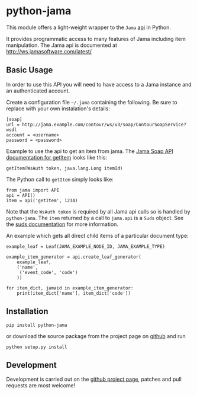 # python-jama

This module offers a light-weight wrapper to the `Jama` [api](http://ws.jamasoftware.com/latest/com/jamasoftware/contour/ws/v3/ContourSoapServiceImpl.html) in Python.

It provides programmatic access to many features of Jama including item
manipulation. The Jama api is documented at <http://ws.jamasoftware.com/latest/>

## Basic Usage

In order to use this API you will need to have access to a Jama instance and an
authenticated account.

Create a configuration file `~/.jama` containing the following. Be sure to replace
with your own instalation's details:

    [soap]
    url = http://jama.example.com/contour/ws/v3/soap/ContourSoapService?wsdl
    account = <username>
    password = <password>

Example to use the api to get an item from jama. The [Jama Soap API
documentation for getItem](http://ws.jamasoftware.com/latest/com/jamasoftware/contour/ws/v3/ContourSoapServiceImpl.html) looks like this:

    getItem(WsAuth token, java.lang.Long itemId)

The Python call to `getItem` simply looks like:

    from jama import API
    api = API()
    item = api('getItem', 1234)

Note that the `WsAuth token` is required by all Jama api calls so is handled
by `python-jama`. The `item` returned by a call to `jama.api` is a `Suds`
object. See the [suds documentation](https://fedorahosted.org/suds/wiki/Documentation) for more information.

An example which gets all direct child items of a particular document type:

    example_leaf = Leaf(JAMA_EXAMPLE_NODE_ID, JAMA_EXAMPLE_TYPE)

    example_item_generator = api.create_leaf_generator(
        example_leaf,
        ('name',
         ('event_code', 'code')
        ))

    for item_dict, jamaid in example_item_generator:
        print(item_dict['name'], item_dict['code'])

## Installation

    pip install python-jama

or download the source package from the project page on 
[github](https://github.com/dynamiccontrols/python-jama/) and run

    python setup.py install

## Development

Development is carried out on the [github project page](https://github.com/dynamiccontrols/python-jama/), 
patches and pull requests are most welcome!


